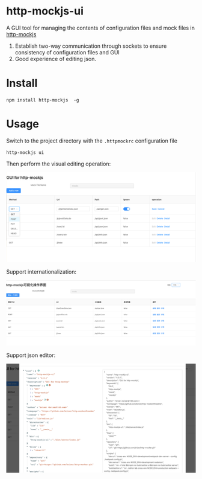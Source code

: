 # http-mockjs-ui

A GUI tool for managing the contents of configuration files and mock files in [http-mockjs](https://github.com/brizer/http-mocker)

1. Establish two-way communication through sockets to ensure consistency of configuration files and GUI
2. Good experience of editing json.

# Install

```
npm install http-mockjs  -g
```

# Usage
Switch to the project directory with the `.httpmockrc` configuration file

```
http-mockjs ui

```

Then perform the visual editing operation:

![](https://raw.githubusercontent.com/brizer/graph-bed/master/img/20190605142856.png)

Support internationalization:

![](https://raw.githubusercontent.com/brizer/graph-bed/master/img/20190606135409.png)

Support json editor:

![](https://raw.githubusercontent.com/brizer/graph-bed/master/img/20191206110336.png)

